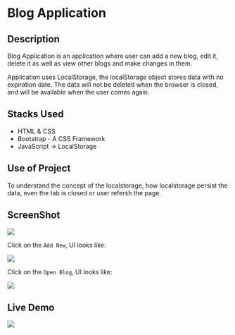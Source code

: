 # Blog Application

## Description
Blog Application is an application where user can add a new blog, edit it, delete it as well as view other blogs and make changes in them. 

Application uses LocalStorage, the localStorage object stores data with no expiration date. The data will not be deleted when the browser is closed, and will be available when the user comes again.

## Stacks Used
* HTML & CSS
* Bootstrap - A CSS Framework
* JavaScript -> LocalStorage

## Use of Project

To understand the concept of the localstorage, how localstorage persist the data, even the tab is closed or user refersh the page.

## ScreenShot

<img src="https://github.com/khushi-purwar/Web-dev-mini-projects/blob/lgm21/Blog%20Application/Screenshots/ss1.png" />

Click on the `Add New`, UI looks like:


<img src="https://github.com/khushi-purwar/Web-dev-mini-projects/blob/lgm21/Blog%20Application/Screenshots/ss2.png" />

Click on the `Open Blog`, UI looks like:


<img src="https://github.com/khushi-purwar/Web-dev-mini-projects/blob/lgm21/Blog%20Application/Screenshots/ss3.png" />

## Live Demo

<img src="https://github.com/khushi-purwar/Web-dev-mini-projects/blob/lgm21/Blog%20Application/Screenshots/demo.gif" />

